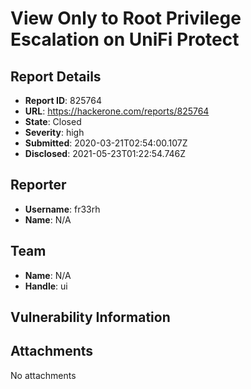 # View Only to Root Privilege Escalation on UniFi Protect

## Report Details
- **Report ID**: 825764
- **URL**: https://hackerone.com/reports/825764
- **State**: Closed
- **Severity**: high
- **Submitted**: 2020-03-21T02:54:00.107Z
- **Disclosed**: 2021-05-23T01:22:54.746Z

## Reporter
- **Username**: fr33rh
- **Name**: N/A

## Team
- **Name**: N/A
- **Handle**: ui

## Vulnerability Information


## Attachments
No attachments
